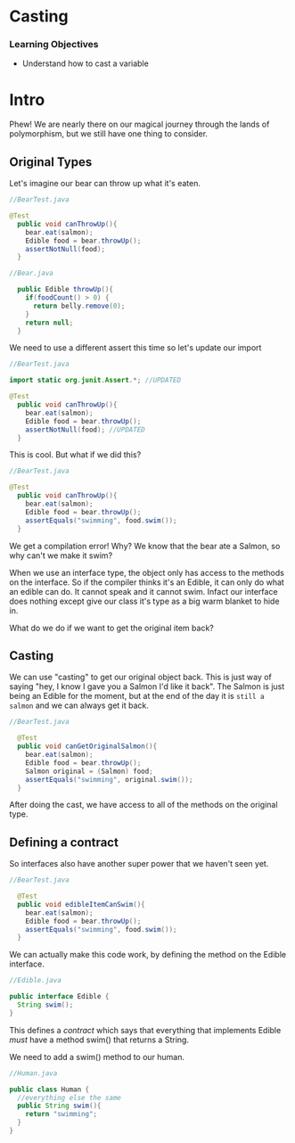 # Casting

### Learning Objectives

- Understand how to cast a variable

# Intro

Phew! We are nearly there on our magical journey through the lands of polymorphism, but we still have one thing to consider.

## Original Types

Let's imagine our bear can throw up what it's eaten.

```java
//BearTest.java

@Test
  public void canThrowUp(){
    bear.eat(salmon);
    Edible food = bear.throwUp();
    assertNotNull(food);
  }
```

```java
//Bear.java

  public Edible throwUp(){
    if(foodCount() > 0) {
      return belly.remove(0);
    }
    return null;
  }
```

We need to use a different assert this time so let's update our import

```java
//BearTest.java

import static org.junit.Assert.*; //UPDATED

@Test
  public void canThrowUp(){
    bear.eat(salmon);
    Edible food = bear.throwUp();
    assertNotNull(food); //UPDATED
  }

```

This is cool. But what if we did this?

```java
//BearTest.java

@Test
  public void canThrowUp(){
    bear.eat(salmon);
    Edible food = bear.throwUp();
    assertEquals("swimming", food.swim());
  }
```

We get a compilation error! Why? We know that the bear ate a Salmon, so why can't we make it swim?

When we use an interface type, the object only has access to the methods on the interface. So if the compiler thinks it's an Edible, it can only do what an edible can do. It cannot speak and it cannot swim. Infact our interface does nothing except give our class it's type as a big warm blanket to hide in.

What do we do if we want to get the original item back?

## Casting

We can use "casting" to get our original object back. This is just way of saying "hey, I know I gave you a Salmon I'd like it back". The Salmon is just being an Edible for the moment, but at the end of the day it is `still a salmon` and we can always get it back.

```java
//BearTest.java

  @Test
  public void canGetOriginalSalmon(){
    bear.eat(salmon);
    Edible food = bear.throwUp();
    Salmon original = (Salmon) food;
    assertEquals("swimming", original.swim());
  }
```

After doing the cast, we have access to all of the methods on the original type.

## Defining a contract

So interfaces also have another super power that we haven't seen yet.

```java
//BearTest.java

  @Test
  public void edibleItemCanSwim(){
    bear.eat(salmon);
    Edible food = bear.throwUp();
    assertEquals("swimming", food.swim());
  }
```

We can actually make this code work, by defining the method on the Edible interface.

```java
//Edible.java

public interface Edible {
  String swim();
}
```

This defines a *contract* which says that everything that implements Edible *must* have a method swim() that returns a String.

We need to add a swim() method to our human.

```java
//Human.java

public class Human {
  //everything else the same
  public String swim(){
    return "swimming";
  }
}
```
